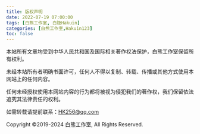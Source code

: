 ```yaml
---
title: 版权声明
date: 2022-07-19 07:00:00
tags: [白熊工作室, 白隐Hakuin]
categories: [白熊工作室,Hakuin123]
toc: false
---
```


本站所有文章均受到中华人民共和国及国际相关著作权法保护，白熊工作室保留所有权利。

未经本站所有者明确书面许可，任何人不得以复制、转载、传播或其他方式使用本网站上的任何内容。

任何未经授权使用本网站内容的行为都将被视为侵犯我们的著作权，我们保留依法追究其法律责任的权利。

如需转载请提前联系：HK256@qq.com

Copyright ©2019-2024 白熊工作室, All Rights Reserved.